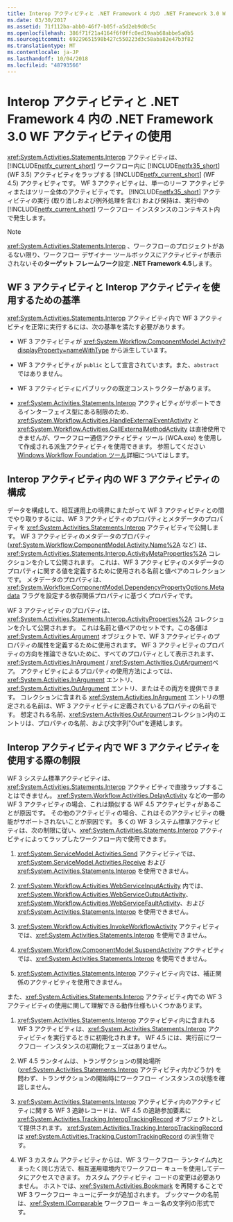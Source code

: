```yaml
---
title: Interop アクティビティと .NET Framework 4 内の .NET Framework 3.0 WF アクティビティの使用
ms.date: 03/30/2017
ms.assetid: 71f112ba-abb0-46f7-b05f-a5d2eb9d0c5c
ms.openlocfilehash: 386f71f21a4164f6f0ffc0ed19aab68abbe5a0b5
ms.sourcegitcommit: 69229651598b427c550223d3c58aba82e47b3f82
ms.translationtype: MT
ms.contentlocale: ja-JP
ms.lasthandoff: 10/04/2018
ms.locfileid: "48793566"
---
```

# <a name="using-net-framework-30-wf-activities-in-net-framework-4-with-the-interop-activity"></a>Interop アクティビティと .NET Framework 4 内の .NET Framework 3.0 WF アクティビティの使用
<xref:System.Activities.Statements.Interop> アクティビティは、[!INCLUDE[netfx_current_short](../../../includes/netfx-current-short-md.md)] ワークフロー内に [!INCLUDE[netfx35_short](../../../includes/netfx35-short-md.md)] (WF 3.5) アクティビティをラップする [!INCLUDE[netfx_current_short](../../../includes/netfx-current-short-md.md)] (WF 4.5) アクティビティです。 WF 3 アクティビティは、単一のリーフ アクティビティまたはツリー全体のアクティビティです。 [!INCLUDE[netfx35_short](../../../includes/netfx35-short-md.md)] アクティビティの実行 (取り消しおよび例外処理を含む) および保持は、実行中の [!INCLUDE[netfx_current_short](../../../includes/netfx-current-short-md.md)] ワークフロー インスタンスのコンテキスト内で発生します。  
  
> [!NOTE]
>  <xref:System.Activities.Statements.Interop> 、ワークフローのプロジェクトがあるない限り、ワークフロー デザイナー ツールボックスにアクティビティが表示されないその**ターゲット フレームワーク**設定 **.NET Framework 4.5**します。  
  
## <a name="criteria-for-using-a-wf-3-activity-with-an-interop-activity"></a>WF 3 アクティビティと Interop アクティビティを使用するための基準  
 <xref:System.Activities.Statements.Interop> アクティビティ内で WF 3 アクティビティを正常に実行するには、次の基準を満たす必要があります。  
  
-   WF 3 アクティビティが <xref:System.Workflow.ComponentModel.Activity?displayProperty=nameWithType> から派生しています。  
  
-   WF 3 アクティビティが `public` として宣言されています。また、`abstract` ではありません。  
  
-   WF 3 アクティビティにパブリックの既定コンストラクターがあります。  
  
-   <xref:System.Activities.Statements.Interop> アクティビティがサポートできるインターフェイス型にある制限のため、<xref:System.Workflow.Activities.HandleExternalEventActivity> と <xref:System.Workflow.Activities.CallExternalMethodActivity> は直接使用できませんが、ワークフロー通信アクティビティ ツール (WCA.exe) を使用して作成される派生アクティビティを使用できます。 参照してください[Windows Workflow Foundation ツール](https://go.microsoft.com/fwlink/?LinkId=178889)詳細についてはします。  
  
## <a name="configuring-a-wf-3-activity-within-an-interop-activity"></a>Interop アクティビティ内の WF 3 アクティビティの構成  
 データを構成して、相互運用上の境界にまたがって WF 3 アクティビティとの間でやり取りするには、WF 3 アクティビティのプロパティとメタデータのプロパティを <xref:System.Activities.Statements.Interop> アクティビティで公開します。 WF 3 アクティビティのメタデータのプロパティ (<xref:System.Workflow.ComponentModel.Activity.Name%2A> など) は、<xref:System.Activities.Statements.Interop.ActivityMetaProperties%2A> コレクションを介して公開されます。 これは、WF 3 アクティビティのメタデータのプロパティに関する値を定義するために使用される名前と値ペアのコレクションです。 メタデータのプロパティは、<xref:System.Workflow.ComponentModel.DependencyPropertyOptions.Metadata> フラグを設定する依存関係プロパティに基づくプロパティです。  
  
 WF 3 アクティビティのプロパティは、<xref:System.Activities.Statements.Interop.ActivityProperties%2A> コレクションを介して公開されます。 これは名前と値ペアのセットです。この各値は <xref:System.Activities.Argument> オブジェクトで、WF 3 アクティビティのプロパティの属性を定義するために使用されます。 WF 3 アクティビティのプロパティの方向を推論できないために、すべてのプロパティとして表示されます、 <xref:System.Activities.InArgument> / <xref:System.Activities.OutArgument>ペア。 アクティビティによるプロパティの使用方法によっては、<xref:System.Activities.InArgument> エントリ、<xref:System.Activities.OutArgument> エントリ、またはその両方を提供できます。 コレクションに含まれる <xref:System.Activities.InArgument> エントリの想定される名前は、WF 3 アクティビティに定義されているプロパティの名前です。 想定される名前、<xref:System.Activities.OutArgument>コレクション内のエントリは、プロパティの名前、および文字列"Out"を連結します。  
  
## <a name="limitations-of-using-a-wf-3-activity-within-an-interop-activity"></a>Interop アクティビティ内で WF 3 アクティビティを使用する際の制限  
 WF 3 システム標準アクティビティは、<xref:System.Activities.Statements.Interop> アクティビティで直接ラップすることはできません。 <xref:System.Workflow.Activities.DelayActivity> などの一部の WF 3 アクティビティの場合、これは類似する WF 4.5 アクティビティがあることが原因です。 その他のアクティビティの場合、これはそのアクティビティの機能がサポートされないことが原因です。 多くの WF 3 システム標準アクティビティは、次の制限に従い、<xref:System.Activities.Statements.Interop> アクティビティによってラップしたワークフロー内で使用できます。  
  
1.  <xref:System.ServiceModel.Activities.Send> アクティビティでは、<xref:System.ServiceModel.Activities.Receive> および <xref:System.Activities.Statements.Interop> を使用できません。  
  
2.  <xref:System.Workflow.Activities.WebServiceInputActivity> 内では、<xref:System.Workflow.Activities.WebServiceOutputActivity>、<xref:System.Workflow.Activities.WebServiceFaultActivity>、および <xref:System.Activities.Statements.Interop> を使用できません。  
  
3.  <xref:System.Workflow.Activities.InvokeWorkflowActivity> アクティビティでは、<xref:System.Activities.Statements.Interop> を使用できません。  
  
4.  <xref:System.Workflow.ComponentModel.SuspendActivity> アクティビティでは、<xref:System.Activities.Statements.Interop> を使用できません。  
  
5.  <xref:System.Activities.Statements.Interop> アクティビティ内では、補正関係のアクティビティを使用できません。  
  
 また、<xref:System.Activities.Statements.Interop> アクティビティ内での WF 3 アクティビティの使用に関して理解できる動作仕様もいくつかあります。  
  
1.  <xref:System.Activities.Statements.Interop> アクティビティ内に含まれる WF 3 アクティビティは、<xref:System.Activities.Statements.Interop> アクティビティを実行するときに初期化されます。 WF 4.5 には、実行前にワークフロー インスタンスの初期化フェーズはありません。  
  
2.  WF 4.5 ランタイムは、トランザクションの開始場所 (<xref:System.Activities.Statements.Interop> アクティビティ内かどうか) を問わず、トランザクションの開始時にワークフロー インスタンスの状態を確認しません。  
  
3.  <xref:System.Activities.Statements.Interop> アクティビティ内のアクティビティに関する WF 3 追跡レコードは、WF 4.5 の追跡参加要素に <xref:System.Activities.Tracking.InteropTrackingRecord> オブジェクトとして提供されます。 <xref:System.Activities.Tracking.InteropTrackingRecord> は <xref:System.Activities.Tracking.CustomTrackingRecord> の派生物です。  
  
4.  WF 3 カスタム アクティビティからは、WF 3 ワークフロー ランタイム内とまったく同じ方法で、相互運用環境内でワークフロー キューを使用してデータにアクセスできます。 カスタム アクティビティ コードの変更は必要ありません。 ホストでは、<xref:System.Activities.Bookmark> を再開することで WF 3 ワークフロー キューにデータが追加されます。 ブックマークの名前は、<xref:System.IComparable> ワークフロー キュー名の文字列の形式です。
